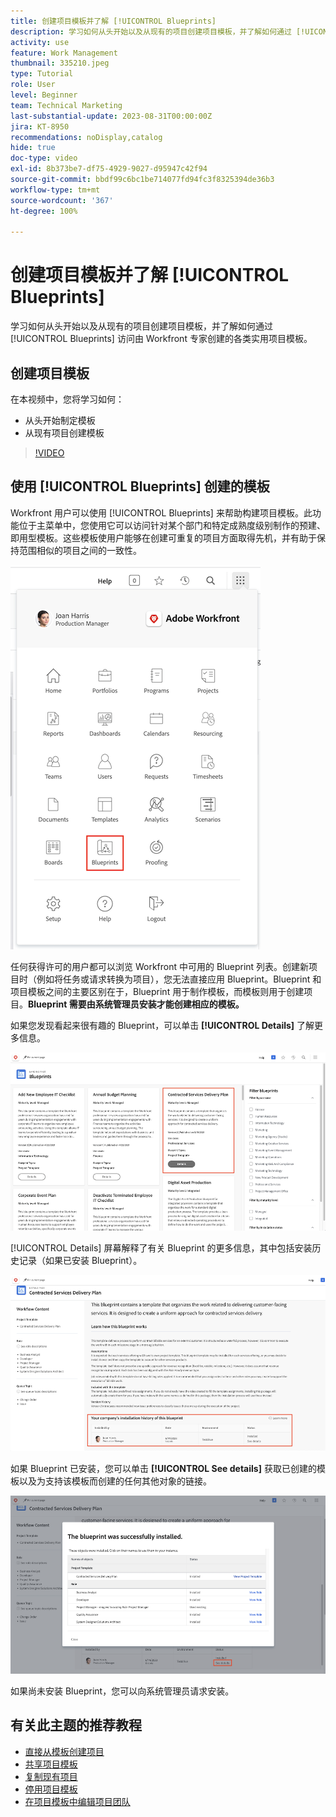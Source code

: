 ```yaml
---
title: 创建项目模板并了解 [!UICONTROL Blueprints]
description: 学习如何从头开始以及从现有的项目创建项目模板，并了解如何通过 [!UICONTROL Blueprints] 访问由 Workfront 专家创建的各类实用项目模板。
activity: use
feature: Work Management
thumbnail: 335210.jpeg
type: Tutorial
role: User
level: Beginner
team: Technical Marketing
last-substantial-update: 2023-08-31T00:00:00Z
jira: KT-8950
recommendations: noDisplay,catalog
hide: true
doc-type: video
exl-id: 8b373be7-df75-4929-9027-d95947c42f94
source-git-commit: bbdf99c6bc1be714077fd94fc3f8325394de36b3
workflow-type: tm+mt
source-wordcount: '367'
ht-degree: 100%

---
```


# 创建项目模板并了解 [!UICONTROL Blueprints]

学习如何从头开始以及从现有的项目创建项目模板，并了解如何通过 [!UICONTROL Blueprints] 访问由 Workfront 专家创建的各类实用项目模板。

## 创建项目模板

在本视频中，您将学习如何：

* 从头开始制定模板
* 从现有项目创建模板

>[!VIDEO](https://video.tv.adobe.com/v/3415442/?quality=12&learn=on&enablevpops=1&captions=chi_hans)

## 使用 [!UICONTROL Blueprints] 创建的模板

Workfront 用户可以使用 [!UICONTROL Blueprints] 来帮助构建项目模板。此功能位于主菜单中，您使用它可以访问针对某个部门和特定成熟度级别制作的预建、即用型模板。这些模板使用户能够在创建可重复的项目方面取得先机，并有助于保持范围相似的项目之间的一致性。

![主菜单中的 Blueprint](assets/pt-blueprints-01.png)

任何获得许可的用户都可以浏览 Workfront 中可用的 Blueprint 列表。创建新项目时（例如将任务或请求转换为项目），您无法直接应用 Blueprint。Blueprint 和项目模板之间的主要区别在于，Blueprint 用于制作模板，而模板则用于创建项目。**Blueprint 需要由系统管理员安装才能创建相应的模板。**

如果您发现看起来很有趣的 Blueprint，可以单击 **[!UICONTROL Details]** 了解更多信息。

![Blueprint 清单](assets/pt-blueprints-02.png)

[!UICONTROL Details] 屏幕解释了有关 Blueprint 的更多信息，其中包括安装历史记录（如果已安装 Blueprint）。

![关于使用 Blueprint 的详细信息](assets/pt-blueprints-03.png)

如果 Blueprint 已安装，您可以单击 **[!UICONTROL See details]** 获取已创建的模板以及为支持该模板而创建的任何其他对象的链接。

![关于安装 Blueprint 的详细信息](assets/pt-blueprints-04.png)

如果尚未安装 Blueprint，您可以向系统管理员请求安装。

## 有关此主题的推荐教程

* [直接从模板创建项目](/help/manage-work/create-and-manage-project-templates/create-a-project-directly-from-a-template.md)
* [共享项目模板](/help/manage-work/create-and-manage-project-templates/share-a-project-template.md)
* [复制现有项目](/help/manage-work/manage-projects/copy-an-existing-project.md)
* [停用项目模板](/help/manage-work/create-and-manage-project-templates/deactivate-a-project-template.md)
* [在项目模板中编辑项目团队](/help/manage-work/create-and-manage-project-templates/edit-the-project-team-in-a-project-template.md)
